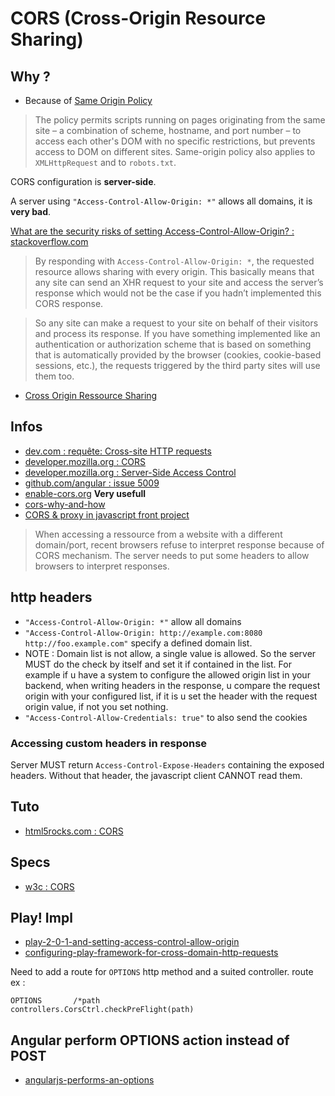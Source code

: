 # CORS (Cross-Origin Resource Sharing)

## Why ?

- Because of [Same Origin Policy](http://en.wikipedia.org/wiki/Same_origin_policy)

> The policy permits scripts running on pages originating from the same site – a combination of scheme, hostname, and port number – to access each other's DOM with no specific restrictions, but prevents access to DOM on different sites. 
Same-origin policy also applies to `XMLHttpRequest` and to `robots.txt`.

CORS configuration is **server-side**.

A server using `"Access-Control-Allow-Origin: *"` allows all domains, it is **very bad**.

[What are the security risks of setting Access-Control-Allow-Origin? : stackoverflow.com](http://stackoverflow.com/questions/12001269/what-are-the-security-risks-of-setting-access-control-allow-origin)

> By responding with `Access-Control-Allow-Origin: *`, the requested resource allows sharing with every origin. This basically means that any site can send an XHR request to your site and access the server’s response which would not be the case if you hadn’t implemented this CORS response.

> So any site can make a request to your site on behalf of their visitors and process its response. If you have something implemented like an authentication or authorization scheme that is based on something that is automatically provided by the browser (cookies, cookie-based sessions, etc.), the requests triggered by the third party sites will use them too.

- [Cross Origin Ressource Sharing](http://en.wikipedia.org/wiki/Cross-origin_resource_sharing)

## Infos

- [dev.com : requête: Cross-site HTTP requests](http://www.developpez.net/forums/d755910/applications/sig-systeme-d-information-geographique/ign-api-geoportail/requete-cross-site-http-requests/)
- [developer.mozilla.org : CORS](https://developer.mozilla.org/en-US/docs/HTTP/Access_control_CORS?redirectlocale=en-US&redirectslug=HTTP_access_control)
- [developer.mozilla.org : Server-Side Access Control](https://developer.mozilla.org/en-US/docs/Server-Side_Access_Control)
- [github.com/angular : issue 5009](https://github.com/angular/angular.js/issues/5009)
- [enable-cors.org](http://enable-cors.org/) **Very usefull**
- [cors-why-and-how](http://haanto.com/cors-why-and-how/)
- [CORS & proxy in javascript front project](http://blog.javascripting.com/2015/01/17/dont-hassle-with-cors/)

> When accessing a ressource from a website with a different domain/port, recent browsers refuse to interpret response because of CORS mechanism.
> The server needs to put some headers to allow browsers to interpret responses.

## http headers

- `"Access-Control-Allow-Origin: *"` allow all domains
- `"Access-Control-Allow-Origin: http://example.com:8080 http://foo.example.com"` specify a defined domain list.
- NOTE : Domain list is not allow, a single value is allowed. So the server MUST do the check by itself and set it if contained in the list.
For example if u have a system to configure the allowed origin list in your backend, when writing headers in the response, u compare the request origin with your configured list, if it is u set the header with the request origin value, if not you set nothing.
- `"Access-Control-Allow-Credentials: true"` to also send the cookies

### Accessing custom headers in response

Server MUST return `Access-Control-Expose-Headers` containing the exposed headers.
Without that header, the javascript client CANNOT read them.

## Tuto

- [html5rocks.com : CORS](http://www.html5rocks.com/en/tutorials/cors/)

## Specs

- [w3c : CORS](http://www.w3.org/TR/cors/)

## Play! Impl

- [play-2-0-1-and-setting-access-control-allow-origin](http://stackoverflow.com/questions/14430119/play-2-0-1-and-setting-access-control-allow-origin)
- [configuring-play-framework-for-cross-domain-http-requests](http://www.entreotrascosas.net/configuring-play-framework-for-cross-domain-http-requests/)

Need to add a route for `OPTIONS` http method and a suited controller.
route ex :

```
OPTIONS       /*path                 controllers.CorsCtrl.checkPreFlight(path)
```

## Angular perform OPTIONS action instead of POST

- [angularjs-performs-an-options](http://stackoverflow.com/questions/12111936/angularjs-performs-an-options-http-request-for-a-cross-origin-resource)
